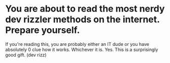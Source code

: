 # You are about to read the most nerdy dev rizzler methods on the internet. Prepare yourself.

If you're reading this, you are probably either an IT dude or you have absolutely 0 clue how it works. Whichever it is. Yes. This is a surprisingly good gift. (dev rizz)
